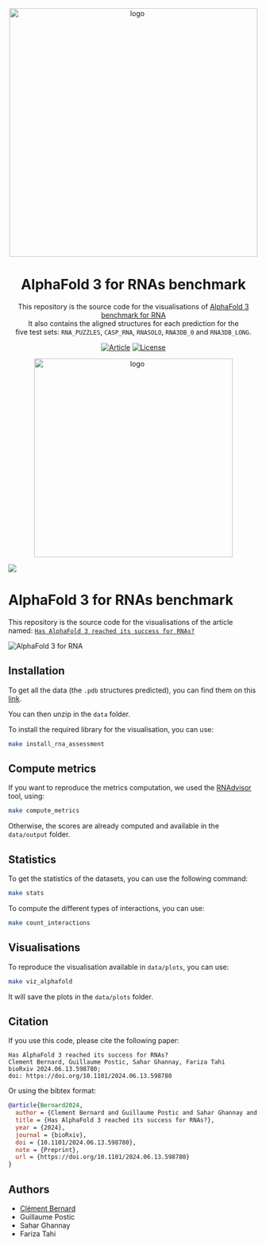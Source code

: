 <div align="center">
<a href="https://doi.org/10.1093/nargab/lqae048" target="_blank" title="Go to article"><img width="500px" alt="logo" src="data/plots/img/graphical_abstract.png"></a>
<a name="readme-top"></a>

# AlphaFold 3 for RNAs benchmark

This repository is the source code for the visualisations of [AlphaFold 3 benchmark for RNA](https://evryrna.ibisc.univ-evry.fr/evryrna/alphafold3)
<br> It also contains the aligned structures for each prediction for the <br> five test sets: `RNA_PUZZLES`, `CASP_RNA`, `RNASOLO`, `RNA3DB_0` and `RNA3DB_LONG`.

[![Article][article_img]][article_url]
[![License][repo_license_img]][repo_license_url]


<a href="https://www.biorxiv.org/content/10.1101/2024.06.13.598780v2" target="_blank" title="Go to article"><img width="400px" alt="logo" src="src/assets/img/video3d.gif"></a>
<a name="readme-top"></a>



</div>

![](data/plots/img/alphafold3_best_worst.png)


# AlphaFold 3 for RNAs benchmark

This repository is the source code for the visualisations of the article named: [`Has AlphaFold 3 reached its success for RNAs?`](https://www.biorxiv.org/content/10.1101/2024.06.13.598780v2)

![AlphaFold 3 for RNA](data/plots/img/graphical_abstract.png)


## Installation

To get all the data (the `.pdb` structures predicted), you can find them on this [link](https://drive.google.com/file/d/1OR7Gol0hjB-CfyR9DpzCa8mHq81miW5Q/view?usp=sharing). 

You can then unzip in the `data` folder. 

To install the required library for the visualisation, you can use:

```bash
make install_rna_assessment
```

## Compute metrics

If you want to reproduce the metrics computation, we used the [RNAdvisor](https://github.com/EvryRNA/rnadvisor) tool, using:

```bash
make compute_metrics
```

Otherwise, the scores are already computed and available in the `data/output` folder.

## Statistics

To get the statistics of the datasets, you can use the following command:

```bash
make stats
```

To compute the different types of interactions, you can use:

```bash
make count_interactions
```


## Visualisations

To reproduce the visualisation available in `data/plots`, you can use:

```bash
make viz_alphafold
```

It will save the plots in the `data/plots` folder.

## Citation


If you use this code, please cite the following paper:

```
Has AlphaFold 3 reached its success for RNAs?
Clement Bernard, Guillaume Postic, Sahar Ghannay, Fariza Tahi
bioRxiv 2024.06.13.598780; 
doi: https://doi.org/10.1101/2024.06.13.598780
```

Or using the bibtex format:

```bibtex
@article{Bernard2024,
  author = {Clement Bernard and Guillaume Postic and Sahar Ghannay and Fariza Tahi},
  title = {Has AlphaFold 3 reached its success for RNAs?},
  year = {2024},
  journal = {bioRxiv},
  doi = {10.1101/2024.06.13.598780},
  note = {Preprint},
  url = {https://doi.org/10.1101/2024.06.13.598780}
}
```

## Authors

- [Clément Bernard](https://github.com/clementbernardd)
- Guillaume Postic
- Sahar Ghannay
- Fariza Tahi

<!-- Links -->

[article_img]: https://img.shields.io/badge/BioRxiv-Article-blue?style=for-the-badge&logo=none
[article_url]: https://www.biorxiv.org/content/10.1101/2024.06.13.598780v2
[repo_license_img]: https://img.shields.io/badge/license-Apache_2.0-red?style=for-the-badge&logo=none
[repo_license_url]: https://github.com/EvryRNA/alphafold3_for_rna/blob/main

